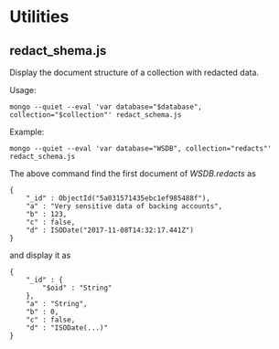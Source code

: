 # Utilities
## redact_shema.js
Display the document structure of a collection with redacted data.

Usage:

```
mongo --quiet --eval 'var database="$database", collection="$collection"' redact_schema.js
```

Example:
```
mongo --quiet --eval 'var database="WSDB", collection="redacts"' redact_schema.js
```
The above command find the first document of _WSDB.redacts_ as
```
{
	"_id" : ObjectId("5a031571435ebc1ef985488f"),
	"a" : "Very sensitive data of backing accounts",
	"b" : 123,
	"c" : false,
	"d" : ISODate("2017-11-08T14:32:17.441Z")
}
```
and display it as
```
{
	"_id" : {
		"$oid" : "String"
	},
	"a" : "String",
	"b" : 0,
	"c" : false,
	"d" : "ISODate(...)"
}
```

